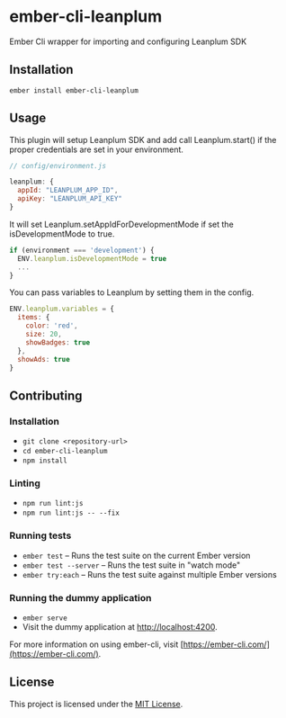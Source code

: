 ember-cli-leanplum
==============================================================================

Ember Cli wrapper for importing and configuring Leanplum SDK

Installation
------------------------------------------------------------------------------

```
ember install ember-cli-leanplum
```


Usage
------------------------------------------------------------------------------

This plugin will setup Leanplum SDK and add call Leanplum.start() if the proper credentials
are set in your environment.

```javascript
// config/environment.js

leanplum: {
  appId: "LEANPLUM_APP_ID",
  apiKey: "LEANPLUM_API_KEY"
}
```

It will set Leanplum.setAppIdForDevelopmentMode if set the isDevelopmentMode to true.

```javascript
if (environment === 'development') {
  ENV.leanplum.isDevelopmentMode = true
  ...
}
```

You can pass variables to Leanplum by setting them in the config.

```javascript
ENV.leanplum.variables = {
  items: {
    color: 'red',
    size: 20,
    showBadges: true
  },
  showAds: true
}
```

Contributing
------------------------------------------------------------------------------

### Installation

* `git clone <repository-url>`
* `cd ember-cli-leanplum`
* `npm install`

### Linting

* `npm run lint:js`
* `npm run lint:js -- --fix`

### Running tests

* `ember test` – Runs the test suite on the current Ember version
* `ember test --server` – Runs the test suite in "watch mode"
* `ember try:each` – Runs the test suite against multiple Ember versions

### Running the dummy application

* `ember serve`
* Visit the dummy application at [http://localhost:4200](http://localhost:4200).

For more information on using ember-cli, visit [https://ember-cli.com/](https://ember-cli.com/).

License
------------------------------------------------------------------------------

This project is licensed under the [MIT License](LICENSE.md).
